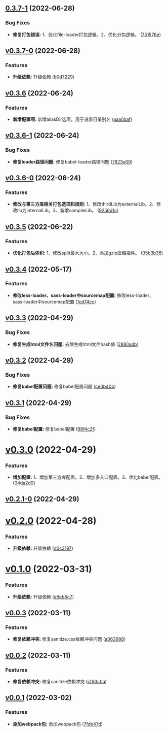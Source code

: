 ## [0.3.7-1](https://github.com/qinshixixing/ebullience/compare/webpack/v0.3.7-0...webpack/0.3.7-1) (2022-06-28)


### Bug Fixes

* **修复打包错误:** 1、优化file-loader打包逻辑。2、优化分包逻辑。 ([751576e](https://github.com/qinshixixing/ebullience/commit/751576ef649deb690b459f50f429ef22e582977e))



## [v0.3.7-0](https://github.com/qinshixixing/ebullience/compare/webpack/v0.3.6...webpack/v0.3.7-0) (2022-06-28)


### Features

* **升级依赖:** 升级依赖 ([b0d7229](https://github.com/qinshixixing/ebullience/commit/b0d722904292c3dc4a1e8d3d38459967072ebd41))



## [v0.3.6](https://github.com/qinshixixing/ebullience/compare/webpack/v0.3.6-1...webpack/v0.3.6) (2022-06-24)


### Features

* **新增配置项:** 新增aliasDir选项，用于设置目录别名 ([aaa0baf](https://github.com/qinshixixing/ebullience/commit/aaa0bafe9dd88fa81a501efabcf63e7adccdc640))



## [v0.3.6-1](https://github.com/qinshixixing/ebullience/compare/webpack/v0.3.6-0...webpack/v0.3.6-1) (2022-06-24)


### Bug Fixes

* **修复loader路径问题:** 修复babel-loader路径问题 ([7823e09](https://github.com/qinshixixing/ebullience/commit/7823e097e2835c3c977a75d1688ae0395c4bcaad))



## [v0.3.6-0](https://github.com/qinshixixing/ebullience/compare/webpack/v0.3.5...webpack/v0.3.6-0) (2022-06-24)


### Features

* **修改与第三方库相关打包选项和规则:** 1、修改thirdLib为externalLib。2、修改lib为internalLib。3、新增compileLib。 ([9256d1c](https://github.com/qinshixixing/ebullience/commit/9256d1c45d4cddaadbad6ca0910ef2fbc04e3e1f))



## [v0.3.5](https://github.com/qinshixixing/ebullience/compare/webpack/v0.3.4...webpack/v0.3.5) (2022-06-22)


### Features

* **优化打包后体积:** 1、修改split最大大小。2、添加gzip压缩插件。 ([05b3b36](https://github.com/qinshixixing/ebullience/commit/05b3b363af2512a06b9654eab9b638c3150e94a6))



## [v0.3.4](https://github.com/qinshixixing/ebullience/compare/webpack/v0.3.3...webpack/v0.3.4) (2022-05-17)


### Features

* **修改less-loader、sass-loader中sourcemap配置:** 修改less-loader、sass-loader中sourcemap配置 ([1cd74cc](https://github.com/qinshixixing/ebullience/commit/1cd74cc4b313120f4c8618ae1c945bf91d0fe9bd))



## [v0.3.3](https://github.com/qinshixixing/ebullience/compare/webpack/v0.3.2...webpack/v0.3.3) (2022-04-29)


### Bug Fixes

* **修复生成html文件名问题:** 去除生成html文件hash值 ([2880adb](https://github.com/qinshixixing/ebullience/commit/2880adba7b35f3a7af1fc88bbdf98f25fbe8234b))



## [v0.3.2](https://github.com/qinshixixing/ebullience/compare/webpack/v0.3.1...webpack/v0.3.2) (2022-04-29)


### Bug Fixes

* **修复babel配置问题:** 修复babel配置问题 ([ce0b40b](https://github.com/qinshixixing/ebullience/commit/ce0b40b5d8216e91c7e5bb754449df2240ba38c4))



## [v0.3.1](https://github.com/qinshixixing/ebullience/compare/webpack/v0.3.0...webpack/v0.3.1) (2022-04-29)


### Bug Fixes

* **修复babel配置:** 修复babel配置 ([98f4c2f](https://github.com/qinshixixing/ebullience/commit/98f4c2fe4f7373a25961e2d603bf921c57188afb))



# [v0.3.0](https://github.com/qinshixixing/ebullience/compare/webpack/v0.2.1-0...webpack/v0.3.0) (2022-04-29)


### Features

* **增加配置:** 1、增加第三方库配置。2、增加多入口配置。3、优化babel配置。 ([04da2d0](https://github.com/qinshixixing/ebullience/commit/04da2d02c214f5c657d8f645f269cb33f1b369c9))



## [v0.2.1-0](https://github.com/qinshixixing/ebullience/compare/webpack/v0.2.0...webpack/v0.2.1-0) (2022-04-29)



# [v0.2.0](https://github.com/qinshixixing/ebullience/compare/webpack/v0.1.0...webpack/v0.2.0) (2022-04-28)


### Features

* **升级依赖:** 升级依赖 ([d0c3197](https://github.com/qinshixixing/ebullience/commit/d0c31975fae3ad9d617e4d8840cb952c3a38e67d))



# [v0.1.0](https://github.com/qinshixixing/ebullience/compare/webpack/v0.0.3...webpack/v0.1.0) (2022-03-31)


### Features

* **升级依赖:** 升级依赖 ([e6eb6c7](https://github.com/qinshixixing/ebullience/commit/e6eb6c72c3f3500a5849a50bf72634ff9ecd0711))



## [v0.0.3](https://github.com/qinshixixing/ebullience/compare/webpack/v0.0.2...webpack/v0.0.3) (2022-03-11)


### Features

* **修复依赖冲突:** 修复sanitize.css依赖冲突问题 ([a063688](https://github.com/qinshixixing/ebullience/commit/a063688d388cf05fff2fa200c36232237899f2dc))



## [v0.0.2](https://github.com/qinshixixing/ebullience/compare/webpack/v0.0.1...webpack/v0.0.2) (2022-03-11)


### Features

* **修复依赖冲突:** 修复sanitize依赖冲突 ([cf93c0a](https://github.com/qinshixixing/ebullience/commit/cf93c0a185986ba3c621d719f27eaf6a5e34f6b0))



## [v0.0.1](https://github.com/qinshixixing/ebullience/compare/7fdb47d345b899dae417ca8a7db1bac346253bcc...webpack/v0.0.1) (2022-03-02)


### Features

* **添加webpack包:** 添加webpack包 ([7fdb47d](https://github.com/qinshixixing/ebullience/commit/7fdb47d345b899dae417ca8a7db1bac346253bcc))



